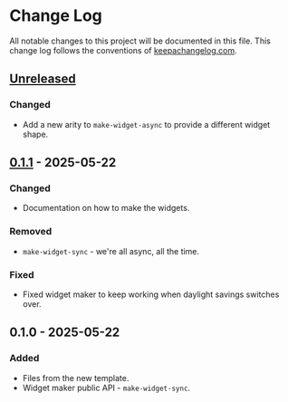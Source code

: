# Change Log
All notable changes to this project will be documented in this file. This change log follows the conventions of [keepachangelog.com](http://keepachangelog.com/).

## [Unreleased]
### Changed
- Add a new arity to `make-widget-async` to provide a different widget shape.

## [0.1.1] - 2025-05-22
### Changed
- Documentation on how to make the widgets.

### Removed
- `make-widget-sync` - we're all async, all the time.

### Fixed
- Fixed widget maker to keep working when daylight savings switches over.

## 0.1.0 - 2025-05-22
### Added
- Files from the new template.
- Widget maker public API - `make-widget-sync`.

[Unreleased]: https://sourcehost.site/your-name/defnk!/compare/0.1.1...HEAD
[0.1.1]: https://sourcehost.site/your-name/defnk!/compare/0.1.0...0.1.1
